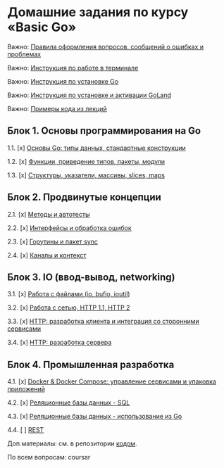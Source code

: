 # Домашние задания по курсу «Basic Go»

Важно: [Правила оформления вопросов, сообщений о ошибках и проблемах](report-requirements.md)

Важно: [Инструкция по работе в терминале](terminal.md)

Важно: [Инструкция по установке Go](go-installation.md)

Важно: [Инструкция по установке и активации GoLand](goland-installation.md)

Важно: [Примеры кода из лекций](https://github.com/netology-code/bgo-code)

## Блок 1. Основы программирования на Go

1.1. [x] [Основы Go: типы данных, стандартные конструкции](01_std)

1.2. [x] [Функции, приведение типов, пакеты, модули](02_func)

1.3. [x] [Структуры, указатели, массивы, slices, maps](03_types)

## Блок 2. Продвинутые концепции

2.1. [x] [Методы и автотесты](04_methods)

2.2. [x] [Интерфейсы и обработка ошибок](05_errors)

2.3. [x] [Горутины и пакет sync](06_goroutines)

2.4. [x] [Каналы и контекст](07_channels)

## Блок 3. IO (ввод-вывод, networking)

3.1. [x] [Работа с файлами (io, bufio, ioutil)](08_files)

3.2. [x] [Работа с сетью, HTTP 1.1, HTTP 2](09_network)

3.3. [x] [HTTP: разработка клиента и интеграция со сторонними сервисами](10_client)

3.4. [x] [HTTP: разработка сервера](11_server)

## Блок 4. Промышленная разработка

4.1. [x] [Docker & Docker Compose: управление сервисами и упаковка приложений](12_docker)

4.2. [x] [Реляционные базы данных - SQL](13_sql)

4.3. [x] [Реляционные базы данных - использование из Go](14_sqlgo)

4.4. [ ] [REST](15_rest)

Доп.материалы: см. в репозитории [кодом](https://github.com/netology-code/bgo-code).

По всем вопросам: coursar
